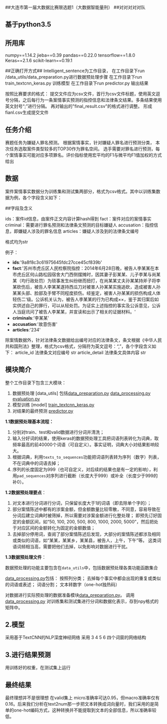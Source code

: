 ##大连市第一届大数据比赛限选题1（大数据智能量刑）
##对对对对对队

## 基于python3.5

## 所用库
numpy==1.14.2
jieba==0.39
pandas==0.22.0
tensorflow==1.8.0
Keras==2.1.6
scikit-learn==0.19.1

##正确打开方式##
Intelligent_sentence为工作目录，
在工作目录下run   /data_utils/data_preparation.py进行数据预处理步骤
在工作目录下run   train_textcnn_keras.py       训练模型
在工作目录下run   predictor.py                 输出结果

按照比赛要求的格式：
提交文件应为csv文件，首行为csv文件标题，使用英文逗号分隔，之后每行为一条案情事实预测的指控信息和法律条文结果。多条结果使用英文封号“;”进行分隔。
再对输出的"final_result.csv"的格式进行调整。
形成fianl.csv生成提交文件


## 任务介绍
赛题任务为嫌疑人罪名预测。
根据案情事实，针对嫌疑人罪名进行预测分类，
本次任务选取案件类型较多的TOP30作为罪名空间。
选手需要对罪名进行预测，每个案情事实可能对应多项罪名。评价指标使用宏平均的F1与微平均F1值加权的方式给出


## 数据
案件案情事实数据分为训练集和测试集两部分，格式为csv格式。其中以训练集数据为例，各个字段含义如下：

##字段及含义

ids：案件id信息，由案件正文内容计算hash得到
fact：案件对应的案情事实
criminal：需要进行罪名预测和法律条文预测的目标嫌疑人
accusation：指控信息，即嫌疑人涉及的罪名信息
articles：嫌疑人涉及到的法律条文编号

格式均为str


例子：
* **ids**:'9a8f8c3c61975645fdc27cce45cf839b'
* **fact**:'苏州市虎丘区人民检察院指控：2014年6月28日晚，被告人李某某在本市虎丘区何山路松园宿舍大门西侧摆摊时，因其妻子彭某某、儿子李某与尚某某（均行政处罚）为琐事发生纠纷继而扭打，在尚某某丈夫孙某某持斧子将李某砍伤后，被告人李某某遂持西瓜刀对被害人孙某某实施追砍，造成被害人孙某某头部、脸部及手臂不同程度损伤。经鉴定，被害人孙某某的损伤构成人体轻伤二‘级。公诉机关认为，被告人李某某的行为已构成××，鉴于其归案后如实供述自己的罪行，可以从轻处罚。为证实上述指控的事实及公诉意见，公诉人当庭讯问了被告人李某某，并宣读和出示了相关的证据材料。'
* **criminals**:'李某某'
* **accusation**:'故意伤害'
* **articles**:'234'

除案情数据外，针对法律条文数据给出编号对应的法律条文，条文根据《中华人民共和国刑法》整理，格式为csv格式，分隔符为英文逗号：“,”，各个字段含义如下：
article_id      法律条文对应编号    str
article_detail	法律条文具体内容	str

## **模块简介**
整个工作目录下包含三大模块：
1. 数据预处理 [data_utils]    包括[data_preparation.py](/data_utils/data_preparation.py)     [data_processing.py](/data_utils/data_processing.py)       [evaluation.py](/data_utils/evaluation.py)
2. 模型训练 [model]           [train_textcnn_keras.py](/train_textcnn_keras.py)
3. 对结果的最终预测      [predictor.py](/predictor.py)









**1.1数据预处理基本流程：**
1. 分别对train、test和valid数据进行分词并清洗；
2. 输入分好词的结果，使用keras的数据预处理工具把词语列表转化为词典，取频率最高的前40000个词语（可自定义）。事实证明，词典大小对结果影响较大。
3. 根据词典，利用`texts_to_sequences`功能把词语列表转为序列（数字）列表，不在词典中的词语去掉；
4. 序列的长度固定为999（也可自定义，对后续的结果也是有一定的影响），利用`pad_sequences`对序列进行截断（长度大于999）或补全（长度少于999的补0）。

**1.2数据预处理要点**：
1. 对文本进行分词进行分词，只保留长度大于1的词语（即去除单个字的）；
2. 部分案情陈述中都有的涉案金额，但金额数量比较零散，不同意，容易导致在分词后建立词典时被筛掉，所以需要对涉案金额进行化整处理；
即预先订好固定的金额区间，如“50, 100, 200, 500, 800, 1000, 2000, 5000”，然后把处于对应区间的金额转化为固定的金额数值；
3. 去掉部分停用词，查阅了部分案情陈述后发现，大部分的案情陈述都涉及相同或类似的词语，如“某某，某某乡，某某县，被告人，上午，下午”等。
这类词语词频相当高，需要把他们去掉，以免影响对数据进行干扰。

**1.3数据预处理文件**：

数据预处理的功能主要包含在`data_utils`中，包括数据预处理各类功能函数集合

[data_processing.py](/data_utils/data_processing.py)包括：
按照列分类；
去掉每个事实中都会出现的重复或类似的词语或表述；
词语分割；
文本转数字（one-hot独热码）



对数据进行实际预处理的数据准备模块[data_preparation.py](/data_utils/data_preparation.py)。
调用[data_processing.py](/data_utils/data_processing.py)
对训练集和测试集进行分词和数据化表示，存到npy格式的矩阵中。




## **2.模型**

采用基于TextCNN的NLP深度神经网络
采用  3 4 5 6 四个词窗的网络结构

## **3.进行结果预测**
用训练好的权重，在测试集上运行


## **最终结果**
最终理想并不是很理想 在valid集上  micro准确率可达0.95，但macro准确率仅有0.16。后来我们分析在text2num那一步把文本转换成词向量时，我们采用的是简单的one-hot编码方式，这种转换并不能提取到文本的全部信息，所以准确率较低。









